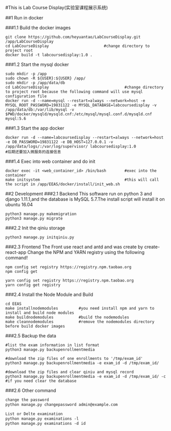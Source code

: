 #This is Lab Course Display(实验室课程展示系统)


##1 Run in docker

###1.1 Build the docker images

```
git clone https://github.com/heyuantao/LabCourseDisplay.git /app/LabCourseDisplay
cd LabCourseDisplay                        #change directory to project root
docker build -t labcoursedisplay:1.0 .
```

###1.2 Start the mysql docker
```
sudo mkdir -p /app
sudo chown -R ${USER}:${USER} /app/  
sudo mkdir -p /app/data/db
cd LabCourseDisplay                                 #change directory to project root because the following command will use mysql configuration file
docker run -d --name=mysql --restart=always --network=host -e MYSQL_ROOT_PASSWORD=19831122 -e MYSQL_DATABASE=labcoursedisplay -v /app/data/db:/var/lib/mysql -v $PWD/docker/mysqld/mysqld.cnf:/etc/mysql/mysql.conf.d/mysqld.cnf mysql:5.6
```

###1.3 Start the app docker
```
docker run -d --name=labcoursedisplay --restart=always --network=host -e DB_PASSWORD=19831122 -e DB_HOST=127.0.0.1 -v /app/data/logs/:/var/log/supervisor/ labcoursedisplay:1.0
#后期还要加入微服务的连接信息
```

###1.4 Exec into web container and do init
```
docker exec -it <web_container_id> /bin/bash        #exec into the container
make initsystem                                     #this will call the script in /app/EEAS/docker/install/init_web.sh
```
##2 Development
###2.1  Backend
This software run on python 3 and django 1.11.1,and the database is MySQL 5.7.The install script will install it on 
   ubuntu 16.04
   
```
python3 manage.py makemigration
python3 manage.py migrate

```

###2.2 Init the qiniu storage

```
python3 manage.py initqiniu.py
```
   
###2.3 Frontend
   The Front use react and antd and was create by create-react-app
   Change the NPM and YARN registry using the following command!

```
npm config set registry https://registry.npm.taobao.org
npm config get

yarn config set registry https://registry.npm.taobao.org
yarn config get registry
```

###2.4 Install the Node Module and Build 
```
cd EEAS
make installnodemodules         #you need install npm and yarn to install and build node modules
make buildnodemodules           #build the nodemodules
make cleannodemodules           #remove the nodemodules directory before build docker images
````

###2.5 Backup the data
```
#list the exam information in list format
python3 manage.py backupenrollmentmedia

#download the zip files of one enrollments to '/tmp/exam_id'
python3 manage.py backupenrollmentmedia -e exam_id -d /tmp/exam_id/  

#download the zip files and clear qiniu and mysql record
python3 manage.py backupenrollmentmedia -e exam_id -d /tmp/exam_id/ -c  #if you need clear the database
```


###2.6 Other command
```markdown
change the password
python manage.py changepassword admin@example.com
```

```markdown
List or Delte examination
python manage.py examinations -l 
python manage.py examinations -d id

